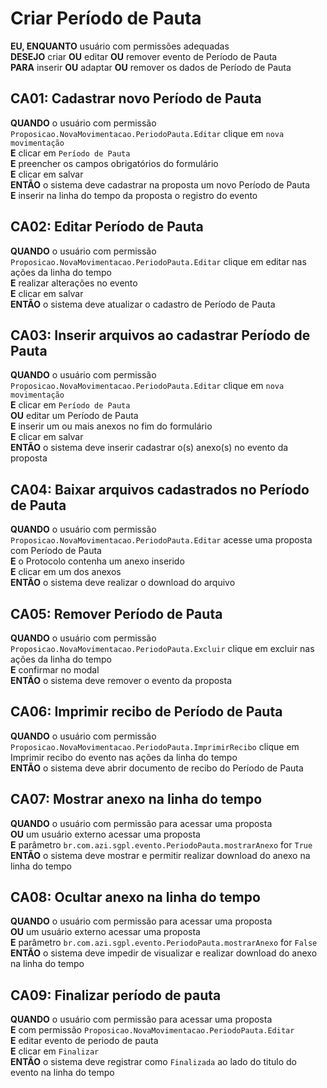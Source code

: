 # Criar Período de Pauta

**EU, ENQUANTO** usuário com permissões adequadas\
**DESEJO** criar **OU** editar **OU** remover evento de Período de Pauta\
**PARA** inserir **OU** adaptar **OU** remover os dados de Período de Pauta

## CA01: Cadastrar novo Período de Pauta

**QUANDO** o usuário com permissão `Proposicao.NovaMovimentacao.PeriodoPauta.Editar` clique em `nova movimentação`\
**E** clicar em `Período de Pauta`\
**E** preencher os campos obrigatórios do formulário\
**E** clicar em salvar\
**ENTÃO** o sistema deve cadastrar na proposta um novo Período de Pauta\
**E** inserir na linha do tempo da proposta o registro do evento

## CA02: Editar Período de Pauta

**QUANDO** o usuário com permissão `Proposicao.NovaMovimentacao.PeriodoPauta.Editar` clique em editar nas ações da linha do tempo\
**E** realizar alterações no evento\
**E** clicar em salvar\
**ENTÃO** o sistema deve atualizar o cadastro de Período de Pauta

## CA03: Inserir arquivos ao cadastrar Período de Pauta

**QUANDO** o usuário com permissão `Proposicao.NovaMovimentacao.PeriodoPauta.Editar` clique em `nova movimentação`\
**E** clicar em `Período de Pauta`\
**OU** editar um Período de Pauta\
**E** inserir um ou mais anexos no fim do formulário\
**E** clicar em salvar\
**ENTÃO** o sistema deve inserir cadastrar o(s) anexo(s) no evento da proposta

## CA04: Baixar arquivos cadastrados no Período de Pauta

**QUANDO** o usuário com permissão `Proposicao.NovaMovimentacao.PeriodoPauta.Editar` acesse uma proposta com Período de Pauta\
**E** o Protocolo contenha um anexo inserido\
**E** clicar em um dos anexos\
**ENTÃO** o sistema deve realizar o download do arquivo

## CA05: Remover Período de Pauta

**QUANDO** o usuário com permissão `Proposicao.NovaMovimentacao.PeriodoPauta.Excluir` clique em excluir nas ações da linha do tempo\
**E** confirmar no modal\
**ENTÃO** o sistema deve remover o evento da proposta

## CA06: Imprimir recibo de Período de Pauta

**QUANDO** o usuário com permissão `Proposicao.NovaMovimentacao.PeriodoPauta.ImprimirRecibo` clique em Imprimir recibo do evento nas ações da linha do tempo\
**ENTÃO** o sistema deve abrir documento de recibo do Período de Pauta

## CA07: Mostrar anexo na linha do tempo

**QUANDO** o usuário com permissão para acessar uma proposta\
**OU** um usuário externo acessar uma proposta\
**E** parâmetro `br.com.azi.sgpl.evento.PeriodoPauta.mostrarAnexo` for `True`\
**ENTÃO** o sistema deve mostrar e permitir realizar download do anexo na linha do tempo

## CA08: Ocultar anexo na linha do tempo

**QUANDO** o usuário com permissão para acessar uma proposta\
**OU** um usuário externo acessar uma proposta\
**E** parâmetro `br.com.azi.sgpl.evento.PeriodoPauta.mostrarAnexo` for `False`\
**ENTÃO** o sistema deve impedir de visualizar e realizar download do anexo na linha do tempo

## CA09: Finalizar período de pauta

**QUANDO** o usuário com permissão para acessar uma proposta\
**E** com permissão `Proposicao.NovaMovimentacao.PeriodoPauta.Editar`\
**E** editar evento de periodo de pauta\
**E** clicar em `Finalizar`\
**ENTÃO** o sistema deve registrar como `Finalizada` ao lado do titulo do evento na linha do tempo
